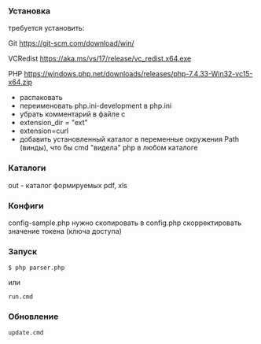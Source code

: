 ### Установка

требуется установить: 

Git https://git-scm.com/download/win/

VCRedist https://aka.ms/vs/17/release/vc_redist.x64.exe

PHP https://windows.php.net/downloads/releases/php-7.4.33-Win32-vc15-x64.zip
* распаковать
* переименовать php.ini-development в php.ini
* убрать комментарий в файле с
* extension_dir = "ext"
* extension=curl
* добавить установленный каталог в переменные окружения Path (винды), что бы cmd "видела" php в любом каталоге


### Каталоги

out - каталог формируемых pdf, xls

### Конфиги

config-sample.php нужно скопировать в config.php 
скорректировать значение токена (ключа доступа)

### Запуск

`$ php parser.php`

или

`run.cmd`

### Обновление

`update.cmd`